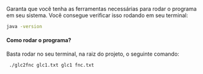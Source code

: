 Garanta que você tenha as ferramentas necessárias para rodar o programa em seu sistema. Você consegue verificar isso rodando em seu terminal:

````bash
java -version
````

#### **Como rodar o programa?**

Basta rodar no seu terminal, na raiz do projeto, o seguinte comando:

```bash
 ./glc2fnc glc1.txt glc1 fnc.txt
```

